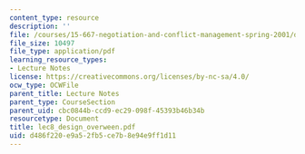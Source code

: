 ```yaml
---
content_type: resource
description: ''
file: /courses/15-667-negotiation-and-conflict-management-spring-2001/d486f220e9a52fb5ce7b8e94e9ff1d11_lec8_design_overween.pdf
file_size: 10497
file_type: application/pdf
learning_resource_types:
- Lecture Notes
license: https://creativecommons.org/licenses/by-nc-sa/4.0/
ocw_type: OCWFile
parent_title: Lecture Notes
parent_type: CourseSection
parent_uid: cbc0844b-ccd9-ec29-098f-45393b46b34b
resourcetype: Document
title: lec8_design_overween.pdf
uid: d486f220-e9a5-2fb5-ce7b-8e94e9ff1d11
---
```

